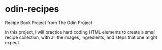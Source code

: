 # odin-recipes
Recipe Book Project from The Odin Project

In this project, I will practice hard coding HTML elements to create a 
small recipe collection, with all the images, ingredients, and steps that 
one might expect.
